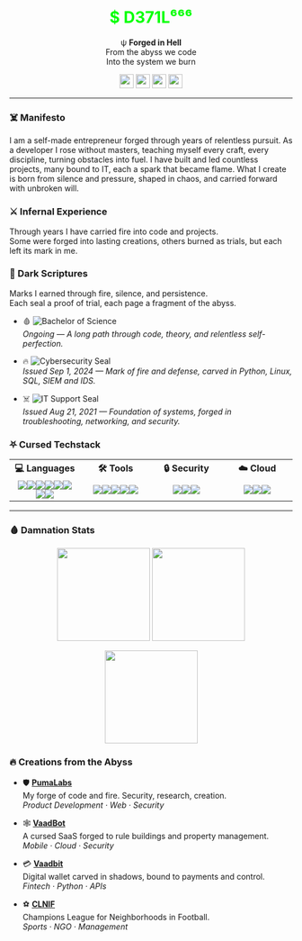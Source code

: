 
<h1 align="center">
  <span style="color:#00FF00;">$ D371L⁶⁶⁶</span>
</h1>

<p align="center">
  ψ <b>Forged in Hell</b><br>
        From the abyss we code<br>
        Into the system we burn
</p>

<p align="center">
  <img src="https://img.shields.io/badge/Hell-🔥-red?style=flat-square" height="25">
  <img src="https://img.shields.io/badge/Chaos-☠️-black?style=flat-square" height="25">
  <img src="https://img.shields.io/badge/Memento-Mori-darkred?style=flat-square" height="25">
  <img src="https://img.shields.io/badge/Inferno-🔥-darkred?style=flat-square" height="25">
</p>

---

### ☠️ Manifesto
<p align="left">
I am a self-made entrepreneur forged through years of relentless pursuit.
As a developer I rose without masters, teaching myself every craft, every discipline, turning obstacles into fuel.
I have built and led countless projects, many bound to IT, each a spark that became flame.
What I create is born from silence and pressure, shaped in chaos, and carried forward with unbroken will.
</p>

### ⚔️ Infernal Experience
Through years I have carried fire into code and projects.  
Some were forged into lasting creations, others burned as trials, but each left its mark in me.


### 📖 Dark Scriptures  
Marks I earned through fire, silence, and persistence.  
Each seal a proof of trial, each page a fragment of the abyss.  

- 🩸 ![Bachelor of Science](https://img.shields.io/badge/UoPeople-Bachelor_of_Science_in_Computer_Science-800000?logo=bookstack&logoColor=white)  
  *Ongoing — A long path through code, theory, and relentless self-perfection.*  

- 🔥 ![Cybersecurity Seal](https://img.shields.io/badge/Google-Cybersecurity_Seal-black?logo=google&logoColor=red)  
  *Issued Sep 1, 2024 — Mark of fire and defense, carved in Python, Linux, SQL, SIEM and IDS.*  

- ☠️ ![IT Support Seal](https://img.shields.io/badge/Google-IT_Support_Seal-darkred?logo=google&logoColor=white)  
  *Issued Aug 21, 2021 — Foundation of systems, forged in troubleshooting, networking, and security.*  
  
### ⛧ Cursed Techstack 

<table>
  <tr>
    <th width="25%">💻 Languages</th>
    <th width="25%">🛠 Tools</th>
    <th width="25%">🔒 Security</th>
    <th width="25%">☁️ Cloud</th>
  </tr>
  <tr>
    <td align="center">
  <div style="display:flex; flex-wrap:wrap; justify-content:center;">
    <img src="https://img.shields.io/badge/Python-3776AB?logo=python&logoColor=white">
    <img src="https://img.shields.io/badge/Java-007396?logo=openjdk&logoColor=white">
    <img src="https://img.shields.io/badge/PHP-777BB4?logo=php&logoColor=white">
    <img src="https://img.shields.io/badge/HTML5-E34F26?logo=html5&logoColor=white">
    <img src="https://img.shields.io/badge/CSS3-1572B6?logo=css3&logoColor=white">
    <img src="https://img.shields.io/badge/JavaScript-F7DF1E?logo=javascript&logoColor=black">
    <img src="https://img.shields.io/badge/Svelte-FF3E00?logo=svelte&logoColor=white">
    <img src="https://img.shields.io/badge/Bun-000000?logo=bun&logoColor=white">
  </div>
</td>
    <td align="center">
      <div style="display:flex; flex-wrap:wrap; justify-content:center;">
        <img src="https://img.shields.io/badge/Linux-FCC624?logo=linux&logoColor=black">
        <img src="https://img.shields.io/badge/Postman-FF6C37?logo=postman&logoColor=white">
        <img src="https://img.shields.io/badge/Ansible-EE0000?logo=ansible&logoColor=white">
        <img src="https://img.shields.io/badge/Docker-2496ED?logo=docker&logoColor=white">
        <img src="https://img.shields.io/badge/Automation-2E8B57?logo=githubactions&logoColor=white">
      </div>
    </td>
    <td align="center">
      <div style="display:flex; flex-wrap:wrap; justify-content:center;">
        <img src="https://img.shields.io/badge/AppSec-8B0000?logo=probot&logoColor=white">
        <img src="https://img.shields.io/badge/OSINT-800080?logo=internetarchive&logoColor=white">
        <img src="https://img.shields.io/badge/RF-FF4500?logo=gnubash&logoColor=white">
      </div>
    </td>
    <td align="center">
      <div style="display:flex; flex-wrap:wrap; justify-content:center;">
        <img src="https://img.shields.io/badge/Google_Cloud-4285F4?logo=googlecloud&logoColor=white">
        <img src="https://img.shields.io/badge/DigitalOcean-0080FF?logo=digitalocean&logoColor=white">
        <img src="https://img.shields.io/badge/AWS-232F3E?logo=amazonaws&logoColor=white">
      </div>
    </td>
  </tr>
</table>

---

### 🩸 Damnation Stats  

<p align="center">
  <img src="https://github-readme-stats.vercel.app/api?username=D371L&show_icons=true&bg_color=000000&title_color=FF0000&text_color=FFFFFF&icon_color=FF0000&hide_border=true&count_private=true" height="165">
  <img src="https://github-readme-stats.vercel.app/api/top-langs/?username=D371L&layout=compact&bg_color=000000&title_color=FF0000&text_color=FFFFFF&icon_color=FF0000&hide_border=true" height="165">
</p>

<p align="center">
  <img src="https://github-readme-streak-stats.herokuapp.com/?user=D371L&background=000000&ring=FF0000&fire=FF0000&currStreakLabel=FFFFFF&currStreakNum=FFFFFF&sideNums=FFFFFF&sideLabels=FF0000&dates=AAAAAA&hide_border=true" height="165">
</p>

### 🔥 Creations from the Abyss  

- 🛡 <a href="https://github.com/Puma-Labs/" target="_blank">**PumaLabs**</a>  
  My forge of code and fire. Security, research, creation.  
  *Product Development · Web · Security*  

- 🕸 <a href="https://vaadbot.com/" target="_blank">**VaadBot**</a>  
  A cursed SaaS forged to rule buildings and property management.  
  *Mobile · Cloud · Security*  

- 💳 <a href="https://vaadbit.com/" target="_blank">**Vaadbit**</a>  
  Digital wallet carved in shadows, bound to payments and control.  
  *Fintech · Python · APIs*  

- ⚽ <a href="https://github.com/D371L/clnif" target="_blank">**CLNIF**</a>  
  Champions League for Neighborhoods in Football.  
  *Sports · NGO · Management*  




